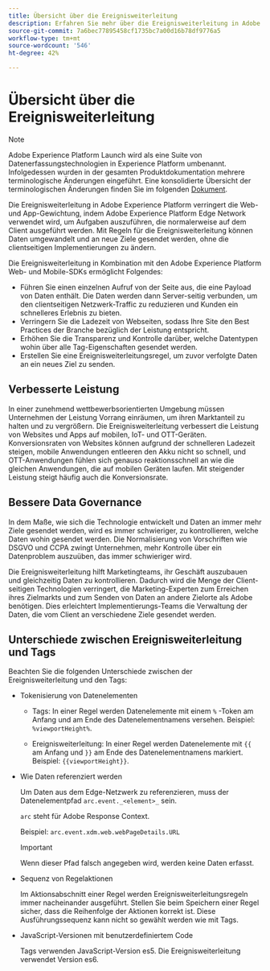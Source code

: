 ```yaml
---
title: Übersicht über die Ereignisweiterleitung
description: Erfahren Sie mehr über die Ereignisweiterleitung in Adobe Experience Platform, mit der Sie mit dem Platform Edge Network Aufgaben ausführen können, ohne die Tag-Implementierung zu ändern.
source-git-commit: 7a6bec77895458cf1735bc7a00d16b78df9776a5
workflow-type: tm+mt
source-wordcount: '546'
ht-degree: 42%

---
```


# Übersicht über die Ereignisweiterleitung

>[!NOTE]
>
>Adobe Experience Platform Launch wird als eine Suite von Datenerfassungstechnologien in Experience Platform umbenannt. Infolgedessen wurden in der gesamten Produktdokumentation mehrere terminologische Änderungen eingeführt. Eine konsolidierte Übersicht der terminologischen Änderungen finden Sie im folgenden [Dokument](../../term-updates.md).

Die Ereignisweiterleitung in Adobe Experience Platform verringert die Web- und App-Gewichtung, indem Adobe Experience Platform Edge Network verwendet wird, um Aufgaben auszuführen, die normalerweise auf dem Client ausgeführt werden. Mit Regeln für die Ereignisweiterleitung können Daten umgewandelt und an neue Ziele gesendet werden, ohne die clientseitigen Implementierungen zu ändern.

Die Ereignisweiterleitung in Kombination mit den Adobe Experience Platform Web- und Mobile-SDKs ermöglicht Folgendes:

* Führen Sie einen einzelnen Aufruf von der Seite aus, die eine Payload von Daten enthält. Die Daten werden dann Server-seitig verbunden, um den clientseitigen Netzwerk-Traffic zu reduzieren und Kunden ein schnelleres Erlebnis zu bieten.
* Verringern Sie die Ladezeit von Webseiten, sodass Ihre Site den Best Practices der Branche bezüglich der Leistung entspricht.
* Erhöhen Sie die Transparenz und Kontrolle darüber, welche Datentypen wohin über alle Tag-Eigenschaften gesendet werden.
* Erstellen Sie eine Ereignisweiterleitungsregel, um zuvor verfolgte Daten an ein neues Ziel zu senden.

## Verbesserte Leistung

In einer zunehmend wettbewerbsorientierten Umgebung müssen Unternehmen der Leistung Vorrang einräumen, um ihren Marktanteil zu halten und zu vergrößern. Die Ereignisweiterleitung verbessert die Leistung von Websites und Apps auf mobilen, IoT- und OTT-Geräten. Konversionsraten von Websites können aufgrund der schnelleren Ladezeit steigen, mobile Anwendungen entleeren den Akku nicht so schnell, und OTT-Anwendungen fühlen sich genauso reaktionsschnell an wie die gleichen Anwendungen, die auf mobilen Geräten laufen. Mit steigender Leistung steigt häufig auch die Konversionsrate.

## Bessere Data Governance

In dem Maße, wie sich die Technologie entwickelt und Daten an immer mehr Ziele gesendet werden, wird es immer schwieriger, zu kontrollieren, welche Daten wohin gesendet werden. Die Normalisierung von Vorschriften wie DSGVO und CCPA zwingt Unternehmen, mehr Kontrolle über ein Datenproblem auszuüben, das immer schwieriger wird.

Die Ereignisweiterleitung hilft Marketingteams, ihr Geschäft auszubauen und gleichzeitig Daten zu kontrollieren. Dadurch wird die Menge der Client-seitigen Technologien verringert, die Marketing-Experten zum Erreichen ihres Zielmarkts und zum Senden von Daten an andere Zielorte als Adobe benötigen. Dies erleichtert Implementierungs-Teams die Verwaltung der Daten, die vom Client an verschiedene Ziele gesendet werden.

## Unterschiede zwischen Ereignisweiterleitung und Tags

Beachten Sie die folgenden Unterschiede zwischen der Ereignisweiterleitung und den Tags:

* Tokenisierung von Datenelementen

   * Tags: In einer Regel werden Datenelemente mit einem `%` -Token am Anfang und am Ende des Datenelementnamens versehen. Beispiel: `%viewportHeight%`.

   * Ereignisweiterleitung: In einer Regel werden Datenelemente mit `{{` am Anfang und `}}` am Ende des Datenelementnamens markiert. Beispiel: `{{viewportHeight}}`.

* Wie Daten referenziert werden

   Um Daten aus dem Edge-Netzwerk zu referenzieren, muss der Datenelementpfad `arc.event._<element>_` sein.

   `arc` steht für Adobe Response Context.

   Beispiel: `arc.event.xdm.web.webPageDetails.URL`

   >[!IMPORTANT]
   >
   >Wenn dieser Pfad falsch angegeben wird, werden keine Daten erfasst.


* Sequenz von Regelaktionen

   Im Aktionsabschnitt einer Regel werden Ereignisweiterleitungsregeln immer nacheinander ausgeführt. Stellen Sie beim Speichern einer Regel sicher, dass die Reihenfolge der Aktionen korrekt ist. Diese Ausführungssequenz kann nicht so gewählt werden wie mit Tags.

* JavaScript-Versionen mit benutzerdefiniertem Code

   Tags verwenden JavaScript-Version es5. Die Ereignisweiterleitung verwendet Version es6.

<!--doc Adobe Cloud Connector extension, get from Jon-->
